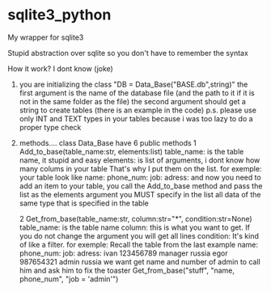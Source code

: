 # sqlite3_python
My wrapper for sqlite3

Stupid abstraction over sqlite so you don't have to remember the syntax 

How it work? 
I dont know (joke) 

1. you are initializing the class "DB = Data_Base("BASE.db",string)"
   the first argument is the name of the database file (and the path to it if it is not in the same folder as the file)
   the second argument should get a string to create tables (there is an example in the code)
   p.s. please use only INT and TEXT types in your tables because i was too lazy to do a proper type check
   
2. methods....
   class Data_Base have 6 public methods 
   1 Add_to_base(table_name:str, elements:list)
     table_name: is the table name, it stupid and easy 
     elements: is list of arguments, i dont know how many colums in your table That's why I put them on the list.
     for exemple:
       your table look like 
       name: phone_num: job: adress:
       and now you need to add an item to your table, you call the Add_to_base method and pass the list as the elements argument
       you MUST specify in the list all data of the same type that is specified in the table

   2 Get_from_base(table_name:str, column:str="*", condition:str=None)
     table_name: is the table name
     column: this is what you want to get. If you do not change the argument you will get all lines
     condition: It's kind of like a filter.
     for exemple:
         Recall the table from the last example
         name: phone_num: job:     adress:
         ivan  123456789  manager  russia
         egor  987654321  admin    russia
         we want get name and number of admin to call him and ask him to fix the toaster
         Get_from_base("stuff", "name, phone_num", "job = 'admin'")
      




